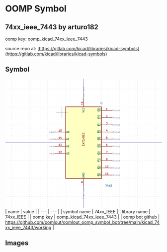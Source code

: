 # OOMP Symbol  
## 74xx_ieee_7443  by arturo182  
  
oomp key: oomp_kicad_74xx_ieee_7443  
  
source repo at: [https://gitlab.com/kicad/libraries/kicad-symbols](https://gitlab.com/kicad/libraries/kicad-symbols)  
## Symbol  
  
[![working.png](working_600.png)](working.png)  
| name | value | 
| --- | --- | 
| symbol name | 74xx_IEEE | 
| library name | 74xx_IEEE | 
| oomp key | oomp_kicad_74xx_ieee_7443 | 
| oomp bot github | https://github.com/oomlout/oomlout_oomp_symbol_bot/tree/main/kicad_74xx_ieee_7443/working | 
## Images  

